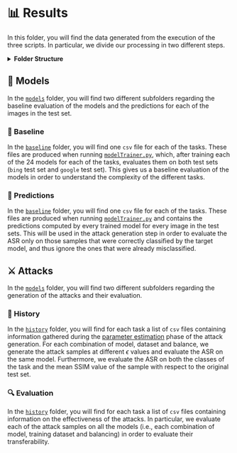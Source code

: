 # 📊 Results

In this folder, you will find the data generated from the execution of the three scripts. In particular, we divide our processing in two different steps.

<!-- TABLE OF CONTENTS -->
<details>
  <summary><strong>Folder Structure</strong></summary>
  <ol>
    <li>
      <a href="#models">Models</a>
      <ul>
        <li><a href="#baseline">Baseline</a></li>
        <li><a href="#predictions">Predictions</a></li>
      </ul>
    </li>
    <li>
      <a href="#attacks">Attacks</a>
      <ul>
        <li><a href="#history">history</a></li>
        <li><a href="#evaluation">Evaluation</a></li>
      </ul>
    </li>
  </ol>
</details>

<div id="models"></div>

## 🤖 Models

In the [`models`](https://github.com/Mhackiori/Adversarial-Transferability/tree/main/results/models) folder, you will find two different subfolders regarding the baseline evaluation of the models and the predictions for each of the images in the test set.

<div id="baseline"></div>

### 🧪 Baseline

In the [`baseline`](https://github.com/Mhackiori/Adversarial-Transferability/tree/main/results/models/baseline) folder, you will find one `csv` file for each of the tasks. These files are produced when running [`modelTrainer.py`](https://github.com/Mhackiori/Adversarial-Transferability/blob/main/modelTrainer.py), which, after training each of the 24 models for each of the tasks, evaluates them on both test sets (`bing` test set and `google` test set). This gives us a baseline evaluation of the models in order to understand the complexity of the different tasks.

<div id="predictions"></div>

### 🔮 Predictions

In the [`baseline`](https://github.com/Mhackiori/Adversarial-Transferability/tree/main/results/models/predictions) folder, you will find one `csv` file for each of the tasks. These files are produced when running [`modelTrainer.py`](https://github.com/Mhackiori/Adversarial-Transferability/blob/main/modelTrainer.py) and contains the predictions computed by every trained model for every image in the test sets. This will be used in the attack generation step in order to evaluate the ASR only on those samples that were correctly classified by the target model, and thus ignore the ones that were already misclassified.

<div id="attacks"></div>

## ⚔️ Attacks

In the [`models`](https://github.com/Mhackiori/Adversarial-Transferability/tree/main/results/attacks) folder, you will find two different subfolders regarding the generation of the attacks and their evaluation.

<div id="history"></div>

### 📜 History

In the [`history`](https://github.com/Mhackiori/Adversarial-Transferability/tree/main/results/attacks/history) folder, you will find for each task a list of `csv` files containing information gathered during the [parameter estimation](https://github.com/Mhackiori/Adversarial-Transferability#tuning) phase of the attack generation. For each combination of model, dataset and balance, we generate the attack samples at different $\epsilon$ values and evaluate the ASR on the same model. Furthermore, we evaluate the ASR on both the classes of the task and the mean SSIM value of the sample with respect to the original test set.

<div id="evaluation"></div>

### 🔍 Evaluation

In the [`history`](https://github.com/Mhackiori/Adversarial-Transferability/tree/main/results/attacks/evaluation) folder, you will find for each task a list of `csv` files containing information on the effectiveness of the attacks. In particular, we evaluate each of the attack samples on all the models (i.e., each combination of model, training dataset and balancing) in order to evaluate their transferability. 